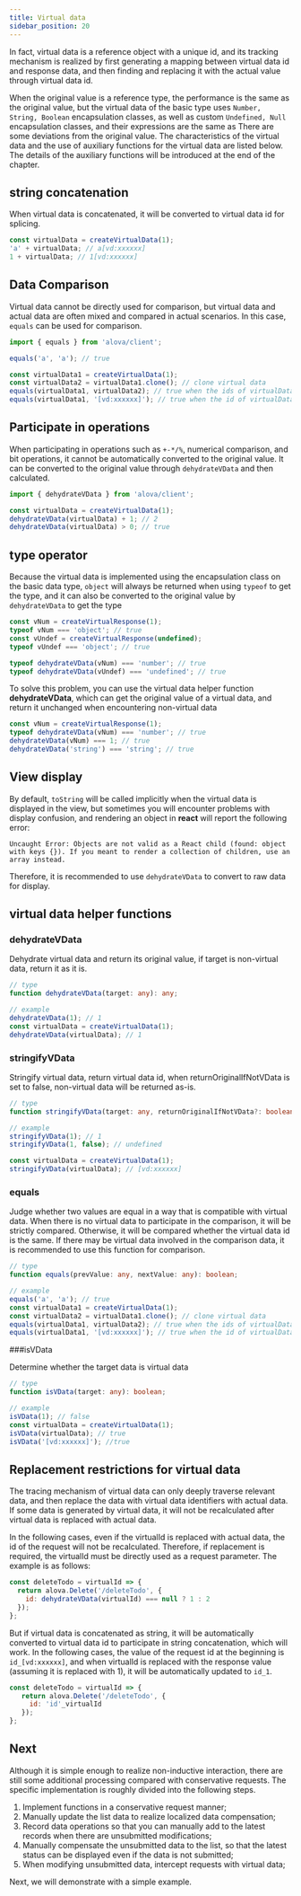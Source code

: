 ```yaml
---
title: Virtual data
sidebar_position: 20
---
```


In fact, virtual data is a reference object with a unique id, and its tracking mechanism is realized by first generating a mapping between virtual data id and response data, and then finding and replacing it with the actual value through virtual data id.

When the original value is a reference type, the performance is the same as the original value, but the virtual data of the basic type uses `Number, String, Boolean` encapsulation classes, as well as custom `Undefined, Null` encapsulation classes, and their expressions are the same as There are some deviations from the original value. The characteristics of the virtual data and the use of auxiliary functions for the virtual data are listed below. The details of the auxiliary functions will be introduced at the end of the chapter.

## string concatenation

When virtual data is concatenated, it will be converted to virtual data id for splicing.

```javascript
const virtualData = createVirtualData(1);
'a' + virtualData; // a[vd:xxxxxx]
1 + virtualData; // 1[vd:xxxxxx]
```

## Data Comparison

Virtual data cannot be directly used for comparison, but virtual data and actual data are often mixed and compared in actual scenarios. In this case, `equals` can be used for comparison.

```javascript
import { equals } from 'alova/client';

equals('a', 'a'); // true

const virtualData1 = createVirtualData(1);
const virtualData2 = virtualData1.clone(); // clone virtual data
equals(virtualData1, virtualData2); // true when the ids of virtualData1 and virtualData2 are the same
equals(virtualData1, '[vd:xxxxxx]'); // true when the id of virtualData1 is also [vd:xxxxxx]
```

## Participate in operations

When participating in operations such as `+-*/%`, numerical comparison, and bit operations, it cannot be automatically converted to the original value. It can be converted to the original value through `dehydrateVData` and then calculated.

```javascript
import { dehydrateVData } from 'alova/client';

const virtualData = createVirtualData(1);
dehydrateVData(virtualData) + 1; // 2
dehydrateVData(virtualData) > 0; // true
```

## type operator

Because the virtual data is implemented using the encapsulation class on the basic data type, `object` will always be returned when using `typeof` to get the type, and it can also be converted to the original value by `dehydrateVData` to get the type

```javascript
const vNum = createVirtualResponse(1);
typeof vNum === 'object'; // true
const vUndef = createVirtualResponse(undefined);
typeof vUndef === 'object'; // true

typeof dehydrateVData(vNum) === 'number'; // true
typeof dehydrateVData(vUndef) === 'undefined'; // true
```

To solve this problem, you can use the virtual data helper function **dehydrateVData**, which can get the original value of a virtual data, and return it unchanged when encountering non-virtual data

```javascript
const vNum = createVirtualResponse(1);
typeof dehydrateVData(vNum) === 'number'; // true
dehydrateVData(vNum) === 1; // true
dehydrateVData('string') === 'string'; // true
```

## View display

By default, `toString` will be called implicitly when the virtual data is displayed in the view, but sometimes you will encounter problems with display confusion, and rendering an object in **react** will report the following error:

```
Uncaught Error: Objects are not valid as a React child (found: object with keys {}). If you meant to render a collection of children, use an array instead.
```

Therefore, it is recommended to use `dehydrateVData` to convert to raw data for display.

## virtual data helper functions

### dehydrateVData

Dehydrate virtual data and return its original value, if target is non-virtual data, return it as it is.

```typescript
// type
function dehydrateVData(target: any): any;

// example
dehydrateVData(1); // 1
const virtualData = createVirtualData(1);
dehydrateVData(virtualData); // 1
```

### stringifyVData

Stringify virtual data, return virtual data id, when returnOriginalIfNotVData is set to false, non-virtual data will be returned as-is.

```typescript
// type
function stringifyVData(target: any, returnOriginalIfNotVData?: boolean): any;

// example
stringifyVData(1); // 1
stringifyVData(1, false); // undefined

const virtualData = createVirtualData(1);
stringifyVData(virtualData); // [vd:xxxxxx]
```

### equals

Judge whether two values are equal in a way that is compatible with virtual data. When there is no virtual data to participate in the comparison, it will be strictly compared. Otherwise, it will be compared whether the virtual data id is the same. If there may be virtual data involved in the comparison data, it is recommended to use this function for comparison.

```typescript
// type
function equals(prevValue: any, nextValue: any): boolean;

// example
equals('a', 'a'); // true
const virtualData1 = createVirtualData(1);
const virtualData2 = virtualData1.clone(); // clone virtual data
equals(virtualData1, virtualData2); // true when the ids of virtualData1 and virtualData2 are the same
equals(virtualData1, '[vd:xxxxxx]'); // true when the id of virtualData1 is also [vd:xxxxxx]
```

###isVData

Determine whether the target data is virtual data

```typescript
// type
function isVData(target: any): boolean;

// example
isVData(1); // false
const virtualData = createVirtualData(1);
isVData(virtualData); // true
isVData('[vd:xxxxxx]'); //true
```

## Replacement restrictions for virtual data

The tracing mechanism of virtual data can only deeply traverse relevant data, and then replace the data with virtual data identifiers with actual data. If some data is generated by virtual data, it will not be recalculated after virtual data is replaced with actual data.

In the following cases, even if the virtualId is replaced with actual data, the id of the request will not be recalculated. Therefore, if replacement is required, the virtualId must be directly used as a request parameter. The example is as follows:

```javascript
const deleteTodo = virtualId => {
  return alova.Delete('/deleteTodo', {
    id: dehydrateVData(virtualId) === null ? 1 : 2
  });
};
```

But if virtual data is concatenated as string, it will be automatically converted to virtual data id to participate in string concatenation, which will work. In the following cases, the value of the request id at the beginning is `id_[vd:xxxxxx]`, and when virtualId is replaced with the response value (assuming it is replaced with 1), it will be automatically updated to `id_1`.

```javascript
const deleteTodo = virtualId => {
   return alova.Delete('/deleteTodo', {
     id: 'id'_virtualId
   });
};
```

## Next

Although it is simple enough to realize non-inductive interaction, there are still some additional processing compared with conservative requests. The specific implementation is roughly divided into the following steps.

1. Implement functions in a conservative request manner;
2. Manually update the list data to realize localized data compensation;
3. Record data operations so that you can manually add to the latest records when there are unsubmitted modifications;
4. Manually compensate the unsubmitted data to the list, so that the latest status can be displayed even if the data is not submitted;
5. When modifying unsubmitted data, intercept requests with virtual data;

Next, we will demonstrate with a simple example.
